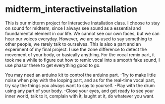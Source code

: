 # midterm_interactiveinstallation
This is our midterm project for Interactive Installation class.
I choose to stay on sound for midterm, since I always see sound as a essential and foundamental element in our life. 
We cannot see our own faces, but we can hear our voices everyday.
However, we are so used to say something to other people, we rarely talk to ourselves.
This is also a part and an experiment of my final project.
I use the zone difference to detect the movement of your body, or basically anything.
For the vocal remix part, it took me a while to figure out how to remix vocal into a smooth fake sound, I use phasor there to get everything good to go.

You may need an arduino kit to control the arduino part. 
-Try to make little noise when play with the looping part, and as for the real-time vocal part, try say the things you always want to say to yourself.
-Play with the drum using any part of your body.
-Close your eyes, and get ready to see your inner world, talk to it, complain with it, laught at it, do whatever you want.

